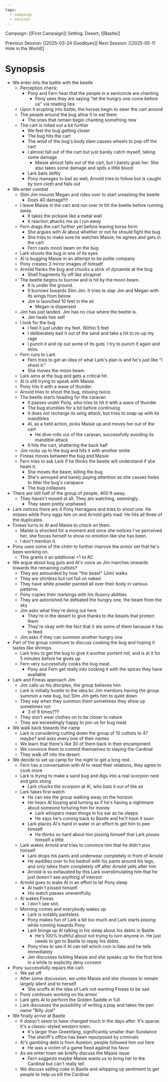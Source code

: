 ```yaml
---
tags:
  - campaign
  - session
---
```


Campaign: [[First Campaign]]
Setting: Desert, [[Bastle]]

Previous Session: [[2025-03-24 Goodbyes]]
Next Session: [[2025-05-11 Hole in the World]]

# Synopsis

- We enter into the battle with the beetle
	- Perception check: 
		- Pony and Fern hear that the people in a semicircle are chanting
			- Pony sees they are saying "let the hungry one come before us" via reading lips
	- Upon it erupting into battle, the horses begin to steer the cart around
	- The people around the bug allow it to eat them
		- The ones that remain begin chanting something new
	- The cart is rolled out a bit further
		- We feel the bug getting closer
		- The bug hits the cart
		- The wind of the bug's body slam causes wheels to pop off the cart
		- I almost fall out of the cart but just barely catch myself, taking some damage
			- Maisie almost falls out of the cart, but I barely grab her. She also takes some damage and spits a little blood
		- Lark bails deftly
		- Pony manages to bail as well, Arnold tries to follow but is caught by torn cloth and falls out
- We enter combat
	- Slim Jim mounts Megan and rides over to start smashing the beetle
		- Does 40 damage!!!!
	- I leave Maisie in the cart and run over to hit the beetle before running away.
		- It takes the pickaxe like a metal wall
		- It reaction attacks me as I run away
	- Fern drags the cart further yet before leaving horse form
		- She argues with Al about whether or not he should fight the bug
		- She tries to make sure he watches Maisie; he agrees and gets in the cart
		- Fern casts moon beam on the bug
	- Lark shoots the bug in one of its eyes
	- Al is bugging Maisie in an attempt to be polite company
	- Pony creates 3 mirror images of himself
	- Arnold flanks the bug and chucks a stick of dynamite at the bug
		- Shell fragments fly off like shrapnel
	- The beetle begins to burrow and is hit by the moon beam.
		- It is under the ground. 
		- It burrows towards Slim Jim. It tries to slap Jim and Megan with its wings from below.
		- Jim is launched 10 feet in the air
			- Megan is dispersed
	- Jim has just landed. Jim has no clue where the beetle is.
		- Jim heals him self
	- I look for the bug
		- I feel it just under my feet. Within 5 feet
		- I deliberately bait it out of the sand and take a hit to re-up my rage
		- I punch it and rip out some of its guts. I try to punch it again and miss.
	- Fern runs to Lark
		- Fern tries to get an idea of what Lark's plan is and he's just like "I shoot it."
		- She moves the moon beam
	- Lark aims at the bug and gets a critical hit.
	- Al is still trying to speak with Maisie.
	- Pony hits it with a wave of thunder.
	- Arnold tries to shoot the bug, missing twice.
	- The beetle starts heading for the caravan
		- It passes under Pony, who tries to hit it with a wave of thunder
		- The bug stumbles for a bit before continuing.
		- It does not recharge its wing attack, but tries to snap up with its mandibles
		- Al, as a held action, picks Maisie up and moves her out of the cart
			- He dive-rolls out of the caravan, successfully avoiding its mandible attack
		- It hits the cart, shattering the back half
	- Jim rocks up to the bug and hits it with another smite
	- Fineas moves between the bug and Maisie
	- Fern tries to ask Lark if he thinks the beetle will understand if she heals it.
		- She moves the beam, killing the bug
		- She's annoyed and barely paying attention as she causes holes to litter the bug's carapace
		- The bug collapses
- There are still half of the group of people, 400 ft away.
	- They haven't moved at all. They are watching, seemingly.
		- They seem pretty unphased
- Lark notices there are 4 Pony Harragans and tries to shoot one. He misses while Pony eggs him on and Arnold gets mad. He hits all three of the duplicates.
- Fineas turns to Al and Maisie to check on them.
	- Maisie is shocked for a moment and once she notices I've perceived her, she forces herself to show no emotion like she has been.
	- I don't mention it.
- Pony uses some of the chitin to further improve the armor set that he's been working on.
	- This grants it an additional +1 to AC
- We argue about bug guts and Al's voice as Jim marches onwards towards the remaining cultists?
	- They are astounded by how "the beast" (Jim) walks
	- They are shirtless but not full on naked
	- They have white powder painted all over their body in various patterns
	- Pony copies their markings with his illusory abilities
	- They are astonished he defeated the hungry one, the beam from the sky
	- Jim asks what they're doing out here
		- They're in the desert to give thanks to the beasts that protect them
		- They're okay with the fact that it ate some of them because it has to feed
	- Jim asks if they can summon another hungry one
- Part of the group continues to discuss cooking the bug and hoping it tastes like shrimps.
	- Lark tries to get the bug to give it another portent roll, and is at it for 5 minutes before he gives up
	- Fern very successfully cooks the bug meat.
		- Pony and Fern get really into cooking it with the spices they have available
- Lark and Fineas approach Jim
	- Jim calls us his disciples, the group believes him
	- Lark is initially hostile to the idea bc Jim mentions having the group summon a new bug, but Slim Jim gets him to quiet down
	- They say when they summon them sometimes they show up sometimes not
		- 3 of 9 times???
	- They don't wear clothes on to be closer to nature
	- They are exceedingly happy to join us for bug meat
- We walk back towards the camp
	- Lark is considering cutting down the group of 10 cultists to 4? maybe? and asks every one of their names
	- We learn that there's like 30 of them back in their encampment
	- We convince them to commit themselves to slaying the Cardinal
	- They walk off into the desert.
- We decide to set up camp for the night to get a long rest.
	- Fern has a conversation with Al to reset their relations, they agree to cook more
	- Lark is trying to make a sand bug and digs into a real scorpion nest and gets stung
		- Lark chucks the scorpion at Al, who bats it out of the air
	- Lark takes first watch
		- He can see the group walking away on the horizon.
		- He hears Al tossing and turning as if he's having a nightmare about someone torturing him for money
			- Lark whispers mean things in his ear as he sleeps
			- He says he's coming back to Bastle and he'll have it soon
		- Lark places Al's hand in water in an effort to get him to pee himself
			- He thinks so hard about him pissing himself that Lark pisses himself a little
	- Lark wakes Arnold and tries to convince him that he didn't piss himself
		- Lark drops his pants and underwear completely in front of Arnold
		- He waddles over to his bedroll with his pants around his legs, and only takes them completely off after Arnold yells after him
		- Arnold is so exhausted by this Lark overstimulating him that he just doesn't see anything of interest
	- Arnold goes to wake Al in an effort to let Pony sleep
		- Al hadn't pissed himself.
		- His watch passes uneventfully.
	- Al wakes Fineas
		- I don't see shit.
	- Morning comes and everybody wakes up
		- Lark is notably pantsless
		- Pony makes fun of Lark a bit too much and Lark starts pissing while running towards Pony
		- Lark brings up Al talking in his sleep about his debts in Bastle
			- He's 100% truthful about not trying to turn anyone in. He just needs to get to Bastle to repay his debts.
		- Pony tries to see if Al can tell which coin is fake and he tells immediately
		- Jim discusses tickling Maisie and she speaks up for the first time in a while to explicitly deny consent
- Pony successfully repairs the cart.
	- We set off
	- After some discussion, we untie Maisie and she chooses to remain largely silent and to herself
		- She scoffs at the idea of Lark not wanting Fineas to be sad
	- Pony continues working on his armor
	- Lark gets Al to perform the Golden Saddle in full
	- Lark discusses the possibility of writing a play and takes the pen name "Billy Joel"
- We finally arrive at Bastle
	- It doesn't seem to have changed much in the days after. It's sparse. It's a classic-styled western town.
		- It's larger than Greenfang, significantly smaller than Sundance
		- The sheriff's office has been repurposed by criminals
	- Al's gambling debt is from Aurelon; people followed him out here
		- He was a victim of a game fixed against his favor
	- As we enter town we briefly discuss the Maisie issue
		- Fern suggests maybe Maisie wants us to bring her to the Cardinal but can't really tell
	- We discuss selling coke in Bastle and whipping up sentiment to get people to help us kill the Cardinal